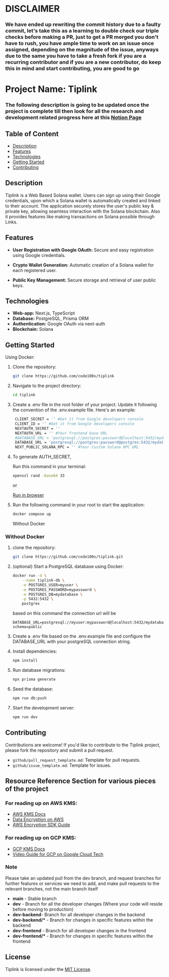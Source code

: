 # DISCLAIMER

### We have ended up rewriting the commit history due to a faulty commit, let's take this as a learning to double check our triple checks before making a PR, just to get a PR merged you don't have to rush, you have ample time to work on an issue once assigned, depending on the magnitude of the issue, anyways due to the same you have to take a fresh fork if you are a recurring contributor and if you are a new contributor, do keep this in mind and start contributing, you are good to go

# Project Name: Tiplink

### The following description is going to be updated once the project is complete till then look for all the research and development related progress here at this [Notion Page](https://axatbhardwaj.notion.site/Tiplink-47ebac1bab1b484d89fc5476c9860202?pvs=4)

## Table of Content

- [Description](https://github.com/code100x/tiplink#description)
- [Features](https://github.com/code100x/tiplink#features)
- [Technologies](https://github.com/code100x/tiplink#technologies)
- [Getting Started](https://github.com/code100x/tiplink#getting-started)
- [Contributing](https://github.com/code100x/tiplink#contributing)

## Description

Tiplink is a Web Based Solana wallet. Users can sign up using their Google credentials, upon which a Solana wallet is automatically created and linked to their account. The application securely stores the user's public key & private key, allowing seamless interaction with the Solana blockchain. Also it provides features like making transactions on Solana possible through Links.

## Features

- **User Registration with Google OAuth:** Secure and easy registration using Google credentials.

- **Crypto Wallet Generation:** Automatic creation of a Solana wallet for each registered user.

- **Public Key Management:** Secure storage and retrieval of user public keys.

## Technologies

- **Web-app:** Next.js, TypeScript
- **Database:** PostgreSQL, Prisma ORM
- **Authentication:** Google OAuth via next-auth
- **Blockchain:** Solana

## Getting Started

Using Docker:

1. Clone the repository:
   ```bash
   git clone https://github.com/code100x/tiplink
   ```
2. Navigate to the project directory:
   ```bash
   cd tiplink
   ```
3. Create a .env file in the root folder of your project. Update it following the convention of the .env.example file.
   Here's an example:
   ```bash
    CLIENT_SECRET = '' #Get it from Google developers console
    CLIENT_ID = '' #Get it from Google developers console
    NEXTAUTH_SECRET = ''
    NEXTAUTH_URL = '' #Your frontend base URL
    #DATABASE_URL = 'postgresql://postgres:password@localhost:5432/mydatabase'
    DATABASE_URL = 'postgresql://postgres:password@postgres:5432/mydatabase'  #Use this for setting up docker
    NEXT_PUBLIC_SOLANA_RPC = '' #Your Custom Solana RPC URL
   ```
4. To generate AUTH_SECRET,

   Run this command in your terminal:

   ```bash
   openssl rand -base64 33
   ```

   or

   [Run in browser](https://www.cryptool.org/en/cto/openssl/)

5. Run the following command in your root to start the application:
   ```bash
   docker compose up
   ```
   Without Docker

### Without Docker

1. clone the repository:

   ```bash
   git clone https://github.com/code100x/tiplink.git
   ```

2. (optional) Start a PostgreSQL database using Docker:
   ```bash
   docker run -d \
       --name tiplink-db \
       -e POSTGRES_USER=myuser \
       -e POSTGRES_PASSWORD=mypassword \
       -e POSTGRES_DB=mydatabase \
       -p 5432:5432 \
       postgres
   ```
   based on this command the connection url will be
   ```
   DATABASE_URL=postgresql://myuser:mypassword@localhost:5432/mydatabase?schema=public
   ```
3. Create a .env file based on the .env.example file and configure the DATABASE_URL with your postgreSQL connection string.
4. Install dependencies:
   ```bash
   npm install
   ```
5. Run database migrations:
   ```bash
   npx prisma generate
   ```
6. Seed the database:
   ```bash
   npm run db:push
   ```
7. Start the development server:
   ```bash
   npm run dev
   ```

## Contributing

Contributions are welcome! If you'd like to contribute to the Tiplink project, please fork the repository and submit a pull request.

- `github/pull_request_template.md`: Template for pull requests.
- `github/issue_template.md`: Template for issues.

## Resource Reference Section for various pieces of the project

### For reading up on AWS KMS:

- [AWS KMS Docs](https://docs.aws.amazon.com/encryption-sdk/latest/developer-guide/js-examples.html)
- [Data Encryption on AWS](https://enlear.academy/data-encryption-on-aws-8d6be6033351)
- [AWS Encryption SDK Guide](https://enlear.academy/aws-encryption-sdk-d38bfae40e9f)

### For reading up on GCP KMS:

- [GCP KMS Docs](https://cloud.google.com/nodejs/docs/reference/kms/latest)
- [Video Guide for GCP on Google Cloud Tech](https://www.youtube.com/watch?v=WKZC93y-aWI)

### Note

Please take an updated pull from the dev branch, and request branches for further features or services we need to add, and make pull requests to the relevant branches, not the main branch itself

- **main** - Stable branch
- **dev** - Branch for all the developer changes (Where your code will reside before moving to production)
- **dev-backend**- Branch for all developer changes in the backend
- **dev-backend/\*** - Branch for changes in specific features within the backend
- **dev-frontend** - Branch for all developer changes in the frontend
- **dev-frontend/\*** - Branch for changes in specific features within the frontend

## License

Tiplink is licensed under the [MIT License](https://opensource.org/licenses/MIT).
